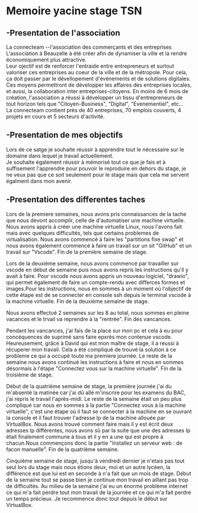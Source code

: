 # Memoire yacine stage TSN

## -Presentation de l'association

La connecteam --l'association des commerçants et des entreprises
L'association à Beauzelle à été créer afin de dynamiser la ville et la rendre économiquement plus attractive.\
Leur ojectif  est de renforcer l'entraide entre entrepreneurs et surtout valoriser ces entreprises au coeur de  la ville et de la métropole. Pour cela, ça doit passer par le dévellopement d'évènements et de solutions digitales.\
 Ces moyens permettront de développer les affaires des entreprises locales, et aussi, la collaboration inter entreprises-citoyens.
En moins de 6 mois de création, l'association a réussi à développer un tissu d'entrepreneurs de tout horizon tels que "Citoyen-Business", "Digital", "Evenementiel", etc...\
La connecteam contient près de 40 entreprises, 70 emplois couverts, 4 projets en cours et 5 secteurs d'activité.


## -Presentation de mes objectifs

Lors de ce satge je souhaite réussir à apprendre tout le nécessaire sur le domaine dans lequel je travail actuellement.\
Je souhaite également réussir à mémorisé tout ce que je fais et à suffisement l'apprendre pour pouvoir le reproduire en dehors du stage, je ne veux pas que ce soit seulement pour le stage mais que cela me servent égalment dans mon avenir.


## -Presentation des differentes taches

Lors de la premiere semaines, nous avons pris connaissances de la tache que nous devont accomplir, celle de d'automatiser une machine virtuelle. Nous avons appris à créer une machine virtuelle Linux, nous l'avons fait mais avec quelques difficultés, tels que certains problemes de virtualisation. Nous avons commencé à faire les "partitions fixe swap" et nous avons également commencé à faire un travail sur un sit "GitHub" et un travail sur "Vscode". Fin de la première semaine de stage.

Lors de la deuxième semaine, nous avons commencé par travailler sur vscode en début de semaine puis nous avons repris les instructions qu'il y avait à faire. Pour vscode nous avons appris un nouveau logiciel, "drawio", qui permet également de faire un compte-rendu avec differces formes et images.Pour les instructions, nous en sommes à un moment où l'objectif de cette étape est de se connecter en console ssh depuis le terminal vscode à la machine virtuelle. Fin de la deuxième semaine de stage. 

Nous avons effectué 2 semaines sur les 8 au total, nous sommes en pleine vacances et le trvail va reprendre à la "rentrée". Fin des vancances.

Pendant les vancances, j'ai fais de la place sur mon pc et cela à eu pour concéquences de suprimé sans faire epxrès mon contenue vscode. Heureusement, grâce à David qui est mon maître de stage, il a reussi à récuperer mon travail. Cela a été compliqué de trouvé la solution à ce probleme ce qui a occupé toute ma premiere journée. Le reste de la semaine nous avons continué les instructions à faire et nous en sommes désormais à l'étape "Connectez vous sur la machine virtuelle". Fin de la troisième de stage.

Début de la quatrième semaine de stage, la première journée j'ai du m'absenté la matinée car j'ai dû allé m'inscrire pour les examens du BAC, j'ai repris le travail l'après-midi. Le reste de la semaine était un peu plus compliqué car nous en sommes à la partie "Connectez vous à la machine virtuelle", c'est une étape où il faut se connecter à la machine en se ouvrant la console et il faut trouver l'adresse Ip de la machine allouée par VirtualBox. Nous avons trouvé comment faire mais il y est écrit deux adresses Ip différentes, nous avons sû par la suite que une des adresses Ip était finalement commune à tous et il y en a une qui est propre à chacun.Nous commençons donc la partie "Installez un serveur web : de facon manuelle". Fin de la quatrième semaine. 

Cinquième semaine de stage, jusqu'à vendredi dernier je n'etais pas tout seul lors du stage mais nous étions deux, moi et un autre lycéen, la différence est que lui est en seconde à n'a fait que un mois de stage. Début de la semaine tout se passe bien je continue mon travail en aillant pas trop de difficultés. Au milieu de la semaine j'ai eu un énorme problème internet ce qui m'a fait perdre tout mon travail de la journée et ce qui m'a fait perdre un temps précieux. Je recommence donc tout depuis le début sur VirtualBox.
